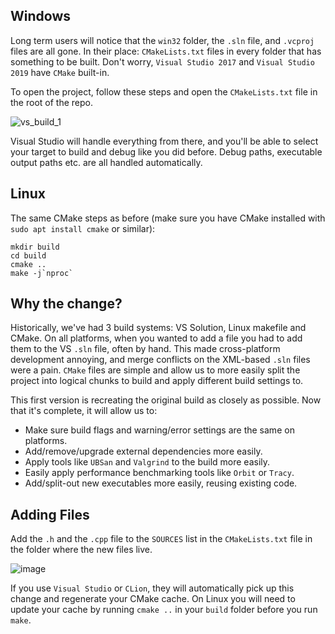 ## Windows
Long term users will notice that the `win32` folder, the `.sln` file, and `.vcproj` files are all gone. In their place: `CMakeLists.txt` files in every folder that has something to be built. Don't worry, `Visual Studio 2017` and `Visual Studio 2019` have `CMake` built-in.

To open the project, follow these steps and open the `CMakeLists.txt` file in the root of the repo. 

![vs_build_1](https://user-images.githubusercontent.com/1389729/96963902-2b00cf00-1512-11eb-804c-47ea881888b9.png)

Visual Studio will handle everything from there, and you'll be able to select your target to build and debug like you did before. Debug paths, executable output paths etc. are all handled automatically.

## Linux
The same CMake steps as before (make sure you have CMake installed with `sudo apt install cmake` or similar):
```
mkdir build
cd build
cmake ..
make -j`nproc`
```

## Why the change?
Historically, we've had 3 build systems: VS Solution, Linux makefile and CMake. On all platforms, when you wanted to add a file you had to add them to the VS `.sln` file, often by hand. This made cross-platform development annoying, and merge conflicts on the XML-based `.sln` files were a pain. `CMake` files are simple and allow us to more easily split the project into logical chunks to build and apply different build settings to.

This first version is recreating the original build as closely as possible. Now that it's complete, it will allow us to:
- Make sure build flags and warning/error settings are the same on platforms.
- Add/remove/upgrade external dependencies more easily.
- Apply tools like `UBSan` and `Valgrind` to the build more easily.
- Easily apply performance benchmarking tools like `Orbit` or `Tracy`.
- Add/split-out new executables more easily, reusing existing code.

## Adding Files
Add the `.h` and the `.cpp` file to the `SOURCES` list in the `CMakeLists.txt` file in the folder where the new files live.

![image](https://user-images.githubusercontent.com/1389729/96964877-e7a76000-1513-11eb-9757-710e53b2858a.png)

If you use `Visual Studio` or `CLion`, they will automatically pick up this change and regenerate your CMake cache. On Linux you will need to update your cache by running `cmake ..` in your `build` folder before you run `make`.
